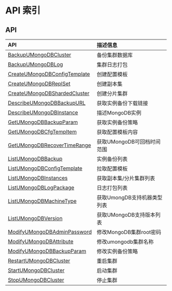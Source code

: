 # API 索引

## API

| API | 描述信息 |
|:---|:---|
|[BackupUMongoDBCluster](api/umongodb-api/backup_umon_go_db_cluster)|备份集群数据库|
|[BackupUMongoDBLog](api/umongodb-api/backup_umon_go_db_log)|集群日志打包|
|[CreateUMongoDBConfigTemplate](api/umongodb-api/create_umon_go_db_config_template)|创建配置模板|
|[CreateUMongoDBReplSet](api/umongodb-api/create_umon_go_db_repl_set)|创建副本集|
|[CreateUMongoDBShardedCluster](api/umongodb-api/create_umon_go_db_sharded_cluster)|创建分片集群|
|[DescribeUMongoDBBackupURL](api/umongodb-api/describe_umon_go_db_backup_url)|获取实例备份下载链接|
|[DescribeUMongoDBInstance](api/umongodb-api/describe_umon_go_db_instance)|描述MongoDB实例|
|[GetUMongoDBBackupParam](api/umongodb-api/get_umon_go_db_backup_param)|获取实例备份策略|
|[GetUMongoDBCfgTempItem](api/umongodb-api/get_umon_go_db_cfg_temp_item)|获取配置模板内容|
|[GetUMongoDBRecoverTimeRange](api/umongodb-api/get_umon_go_db_recover_time_range)|获取UMongoDB可回档时间范围|
|[ListUMongoDBBackup](api/umongodb-api/list_umon_go_db_backup)|实例备份列表|
|[ListUMongoDBConfigTemplate](api/umongodb-api/list_umon_go_db_config_template)|拉取配置模板|
|[ListUMongoDBInstances](api/umongodb-api/list_umon_go_db_instances)|获取副本集/分片集群列表|
|[ListUMongoDBLogPackage](api/umongodb-api/list_umon_go_db_log_package)|日志打包列表|
|[ListUMongoDBMachineType](api/umongodb-api/list_umon_go_db_machine_type)|获取UmongDB支持机器类型列表|
|[ListUMongoDBVersion](api/umongodb-api/list_umon_go_db_version)|获取UMongoDB支持版本列表|
|[ModifyUMongoDBAdminPassword](api/umongodb-api/modify_umon_go_db_admin_password)|修改MongoDB集群root密码|
|[ModifyUMongoDBAttribute](api/umongodb-api/modify_umon_go_db_attribute)|修改umongodb集群名称|
|[ModifyUMongoDBBackupParam](api/umongodb-api/modify_umon_go_db_backup_param)|修改实例备份策略|
|[RestartUMongoDBCluster](api/umongodb-api/restart_umon_go_db_cluster)|重启集群|
|[StartUMongoDBCluster](api/umongodb-api/start_umon_go_db_cluster)|启动集群|
|[StopUMongoDBCluster](api/umongodb-api/stop_umon_go_db_cluster)|停止集群|
